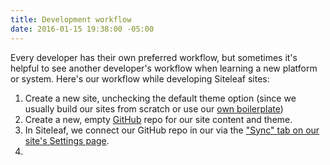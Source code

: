 ```yaml
---
title: Development workflow
date: 2016-01-15 19:38:00 -05:00
---
```


Every developer has their own preferred workflow, but sometimes it's helpful to see another developer's workflow when learning a new platform or system. Here's our workflow while developing Siteleaf sites:

1. Create a new site, unchecking the default theme option (since we usually build our sites from scratch or use our [own boilerplate](https://github.com/sawyerh/siteleaf-boilerplate))
2. Create a new, empty [GitHub](http://github.com) repo for our site content and theme.
3. In Siteleaf, we connect our GitHub repo in our via the ["Sync" tab on our site's Settings page](/theme-development/github-sync/).
4.